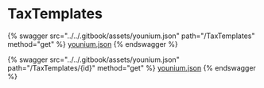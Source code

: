 # TaxTemplates

{% swagger src="../../.gitbook/assets/younium.json" path="/TaxTemplates" method="get" %}
[younium.json](../../.gitbook/assets/younium.json)
{% endswagger %}

{% swagger src="../../.gitbook/assets/younium.json" path="/TaxTemplates/{id}" method="get" %}
[younium.json](../../.gitbook/assets/younium.json)
{% endswagger %}
